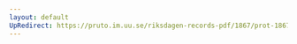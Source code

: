 ```yaml
---
layout: default
UpRedirect: https://pruto.im.uu.se/riksdagen-records-pdf/1867/prot-1867--ak--318/prot-1867--ak--318_002.pdf
---
```

